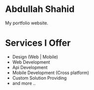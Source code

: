 # Abdullah Shahid

My portfolio website.

# Services I Offer

- Design (Web | Mobile)
- Web Development
- Api Development
- Mobile Development (Cross platform)
- Custom Solution Providing
- and more ..
